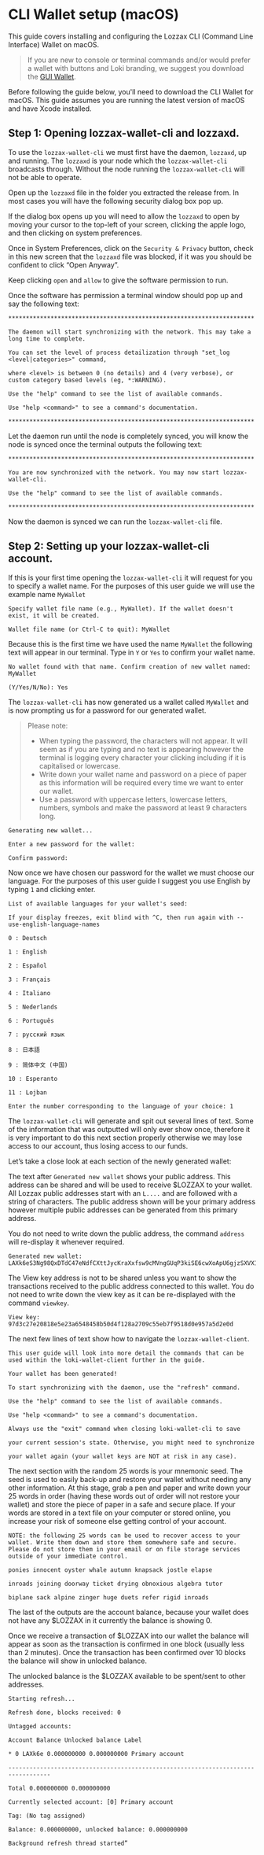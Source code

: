 # CLI Wallet setup \(macOS\)

This guide covers installing and configuring the Lozzax CLI \(Command Line Interface\) Wallet on macOS.

> If you are new to console or terminal commands and/or would prefer a wallet with buttons and Loki branding, we suggest you download the [GUI Wallet](../../downloads.md).

Before following the guide below, you'll need to download the CLI Wallet for macOS. This guide assumes you are running the latest version of macOS and have Xcode installed.

## Step 1: Opening lozzax-wallet-cli and lozzaxd.

To use the `lozzax-wallet-cli` we must first have the daemon, `lozzaxd`, up and running. The `lozzaxd` is your node which the `lozzax-wallet-cli` broadcasts through. Without the node running the `lozzax-wallet-cli` will not be able to operate.

Open up the `lozzaxd` file in the folder you extracted the release from. In most cases you will have the following security dialog box pop up.

If the dialog box opens up you will need to allow the `lozzaxd` to open by moving your cursor to the top-left of your screen, clicking the apple logo, and then clicking on system preferences.

Once in System Preferences, click on the `Security & Privacy` button, check in this new screen that the `lozzaxd` file was blocked, if it was you should be confident to click “Open Anyway”.

Keep clicking `open` and `allow` to give the software permission to run.

Once the software has permission a terminal window should pop up and say the following text:

```text
**********************************************************************

The daemon will start synchronizing with the network. This may take a long time to complete.

You can set the level of process detailization through "set_log <level|categories>" command,

where <level> is between 0 (no details) and 4 (very verbose), or custom category based levels (eg, *:WARNING).

Use the "help" command to see the list of available commands.

Use "help <command>" to see a command's documentation.

**********************************************************************
```

Let the daemon run until the node is completely synced, you will know the node is synced once the terminal outputs the following text:

```text
**********************************************************************

You are now synchronized with the network. You may now start lozzax-wallet-cli.

Use the "help" command to see the list of available commands.

**********************************************************************
```

Now the daemon is synced we can run the `lozzax-wallet-cli` file.

## Step 2: Setting up your lozzax-wallet-cli account.

If this is your first time opening the `lozzax-wallet-cli` it will request for you to specify a wallet name. For the purposes of this user guide we will use the example name `MyWallet`

```text
Specify wallet file name (e.g., MyWallet). If the wallet doesn't exist, it will be created.

Wallet file name (or Ctrl-C to quit): MyWallet
```

Because this is the first time we have used the name `MyWallet` the following text will appear in our terminal. Type in `Y` or `Yes` to confirm your wallet name.

```text
No wallet found with that name. Confirm creation of new wallet named: MyWallet

(Y/Yes/N/No): Yes
```

The `lozzax-wallet-cli` has now generated us a wallet called `MyWallet` and is now prompting us for a password for our generated wallet.

> Please note:
>
> * When typing the password, the characters will not appear. It will seem as if you are typing and no text is appearing however the terminal is logging every character your clicking including if it is capitalised or lowercase.
> * Write down your wallet name and password on a piece of paper as this information will be required every time we want to enter our wallet.
> * Use a password with uppercase letters, lowercase letters, numbers, symbols and make the password at least 9 characters long.

```text
Generating new wallet...

Enter a new password for the wallet:

Confirm password:
```

Now once we have chosen our password for the wallet we must choose our language. For the purposes of this user guide I suggest you use English by typing `1` and clicking enter.

```text
List of available languages for your wallet's seed:

If your display freezes, exit blind with ^C, then run again with --use-english-language-names

0 : Deutsch

1 : English

2 : Español

3 : Français

4 : Italiano

5 : Nederlands

6 : Português

7 : русский язык

8 : 日本語

9 : 简体中文 (中国)

10 : Esperanto

11 : Lojban

Enter the number corresponding to the language of your choice: 1
```

The `lozzax-wallet-cli` will generate and spit out several lines of text. Some of the information that was outputted will only ever show once, therefore it is very important to do this next section properly otherwise we may lose access to our account, thus losing access to our funds.

Let’s take a close look at each section of the newly generated wallet:

The text after `Generated new wallet` shows your public address. This address can be shared and will be used to receive $LOZZAX to your wallet. All Lozzax public addresses start with an `L....` and are followed with a string of characters. The public address shown will be your primary address however multiple public addresses can be generated from this primary address.

You do not need to write down the public address, the command `address` will re-display it whenever required.

```text
Generated new wallet: LAXk6eS3Ng98QxDTdC47eNdfCXttJycKraXxfsw9cMVngGUqP3kiSE6cwXoApU6gjzSXVX1ASAPAi1MSXA935XUs1MWEcv9
```

The View key address is not to be shared unless you want to show the transactions received to the public address connected to this wallet. You do not need to write down the view key as it can be re-displayed with the command `viewkey`.

```text
View key: 97d3c27e20818e5e23a6548458b50d4f128a2709c55eb7f9518d0e957a5d2e0d
```

The next few lines of text show how to navigate the `lozzax-wallet-client`.

```text
This user guide will look into more detail the commands that can be used within the loki-wallet-client further in the guide.

Your wallet has been generated!

To start synchronizing with the daemon, use the "refresh" command.

Use the "help" command to see the list of available commands.

Use "help <command>" to see a command's documentation.

Always use the "exit" command when closing loki-wallet-cli to save

your current session's state. Otherwise, you might need to synchronize

your wallet again (your wallet keys are NOT at risk in any case).
```

The next section with the random 25 words is your mnemonic seed. The seed is used to easily back-up and restore your wallet without needing any other information. At this stage, grab a pen and paper and write down your 25 words in order \(having these words out of order will not restore your wallet\) and store the piece of paper in a safe and secure place. If your words are stored in a text file on your computer or stored online, you increase your risk of someone else getting control of your account.

```text
NOTE: the following 25 words can be used to recover access to your wallet. Write them down and store them somewhere safe and secure. Please do not store them in your email or on file storage services outside of your immediate control.

ponies innocent oyster whale autumn knapsack jostle elapse

inroads joining doorway ticket drying obnoxious algebra tutor

biplane sack alpine zinger huge duets refer rigid inroads
```

The last of the outputs are the account balance, because your wallet does not have any $LOZZAX in it currently the balance is showing 0.

Once we receive a transaction of $LOZZAX into our wallet the balance will appear as soon as the transaction is confirmed in one block \(usually less than 2 minutes\). Once the transaction has been confirmed over 10 blocks the balance will show in unlocked balance.

The unlocked balance is the $LOZZAX available to be spent/sent to other addresses.

```text
Starting refresh...

Refresh done, blocks received: 0

Untagged accounts:

Account Balance Unlocked balance Label

* 0 LAXk6e 0.000000000 0.000000000 Primary account

----------------------------------------------------------------------------------

Total 0.000000000 0.000000000

Currently selected account: [0] Primary account

Tag: (No tag assigned)

Balance: 0.000000000, unlocked balance: 0.000000000

Background refresh thread started”
```


